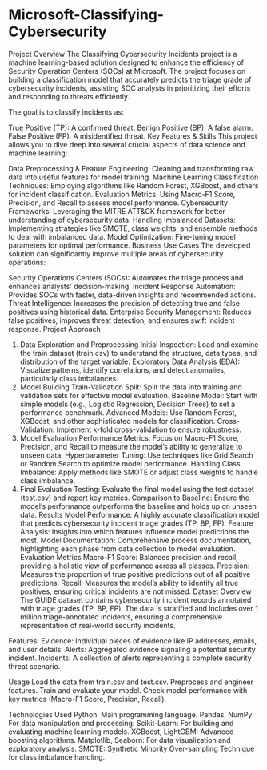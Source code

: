  # Microsoft-Classifying-Cybersecurity
Project Overview
The Classifying Cybersecurity Incidents project is a machine learning-based solution designed to enhance the efficiency of Security Operation Centers (SOCs) at Microsoft. The project focuses on building a classification model that accurately predicts the triage grade of cybersecurity incidents, assisting SOC analysts in prioritizing their efforts and responding to threats efficiently.

The goal is to classify incidents as:

True Positive (TP): A confirmed threat.
Benign Positive (BP): A false alarm.
False Positive (FP): A misidentified threat.
Key Features & Skills
This project allows you to dive deep into several crucial aspects of data science and machine learning:

Data Preprocessing & Feature Engineering: Cleaning and transforming raw data into useful features for model training.
Machine Learning Classification Techniques: Employing algorithms like Random Forest, XGBoost, and others for incident classification.
Evaluation Metrics: Using Macro-F1 Score, Precision, and Recall to assess model performance.
Cybersecurity Frameworks: Leveraging the MITRE ATT&CK framework for better understanding of cybersecurity data.
Handling Imbalanced Datasets: Implementing strategies like SMOTE, class weights, and ensemble methods to deal with imbalanced data.
Model Optimization: Fine-tuning model parameters for optimal performance.
Business Use Cases
The developed solution can significantly improve multiple areas of cybersecurity operations:

Security Operations Centers (SOCs): Automates the triage process and enhances analysts' decision-making.
Incident Response Automation: Provides SOCs with faster, data-driven insights and recommended actions.
Threat Intelligence: Increases the precision of detecting true and false positives using historical data.
Enterprise Security Management: Reduces false positives, improves threat detection, and ensures swift incident response.
Project Approach
1. Data Exploration and Preprocessing
Initial Inspection: Load and examine the train dataset (train.csv) to understand the structure, data types, and distribution of the target variable.
Exploratory Data Analysis (EDA): Visualize patterns, identify correlations, and detect anomalies, particularly class imbalances.
2. Model Building
Train-Validation Split: Split the data into training and validation sets for effective model evaluation.
Baseline Model: Start with simple models (e.g., Logistic Regression, Decision Trees) to set a performance benchmark.
Advanced Models: Use Random Forest, XGBoost, and other sophisticated models for classification.
Cross-Validation: Implement k-fold cross-validation to ensure robustness.
3. Model Evaluation
Performance Metrics: Focus on Macro-F1 Score, Precision, and Recall to measure the model’s ability to generalize to unseen data.
Hyperparameter Tuning: Use techniques like Grid Search or Random Search to optimize model performance.
Handling Class Imbalance: Apply methods like SMOTE or adjust class weights to handle class imbalance.
4. Final Evaluation
Testing: Evaluate the final model using the test dataset (test.csv) and report key metrics.
Comparison to Baseline: Ensure the model’s performance outperforms the baseline and holds up on unseen data.
Results
Model Performance: A highly accurate classification model that predicts cybersecurity incident triage grades (TP, BP, FP).
Feature Analysis: Insights into which features influence model predictions the most.
Model Documentation: Comprehensive process documentation, highlighting each phase from data collection to model evaluation.
Evaluation Metrics
Macro-F1 Score: Balances precision and recall, providing a holistic view of performance across all classes.
Precision: Measures the proportion of true positive predictions out of all positive predictions.
Recall: Measures the model’s ability to identify all true positives, ensuring critical incidents are not missed.
Dataset Overview
The GUIDE dataset contains cybersecurity incident records annotated with triage grades (TP, BP, FP). The data is stratified and includes over 1 million triage-annotated incidents, ensuring a comprehensive representation of real-world security incidents.

Features:
Evidence: Individual pieces of evidence like IP addresses, emails, and user details.
Alerts: Aggregated evidence signaling a potential security incident.
Incidents: A collection of alerts representing a complete security threat scenario.

Usage
 Load the data from train.csv and test.csv.
Preprocess and engineer features.
Train and evaluate your model.
Check model performance with key metrics (Macro-F1 Score, Precision, Recall).

Technologies Used
Python: Main programming language.
Pandas, NumPy: For data manipulation and processing.
Scikit-Learn: For building and evaluating machine learning models.
XGBoost, LightGBM: Advanced boosting algorithms.
Matplotlib, Seaborn: For data visualization and exploratory analysis.
SMOTE: Synthetic Minority Over-sampling Technique for class imbalance handling.
